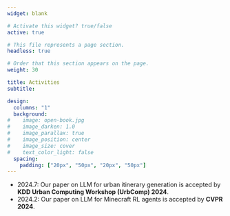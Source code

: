 ```yaml
---
widget: blank

# Activate this widget? true/false
active: true

# This file represents a page section.
headless: true

# Order that this section appears on the page.
weight: 30

title: Activities
subtitle:

design:
  columns: "1"
  background:
#    image: open-book.jpg
#    image_darken: 1.0
#    image_parallax: true
#    image_position: center
#    image_size: cover
#    text_color_light: false
  spacing:
    padding: ["20px", "50px", "20px", "50px"]
---
```






* 2024.7: Our paper on LLM for urban itinerary generation is accepted by **KDD Urban Computing Workshop (UrbComp) 2024**.
* 2024.2: Our paper on LLM for Minecraft RL agents is accepted by **CVPR 2024**.





 

